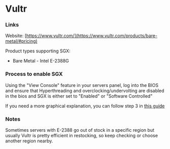 # Vultr

### Links

Website: [https://www.vultr.com/](https://www.vultr.com/products/bare-metal/#pricing)

Product types supporting SGX:

* Bare Metal - Intel E-2388G

### Process  to enable SGX

Using the "View Console" feature in your servers panel, log into the BIOS and ensure that Hyperthreading and overclocking/undervolting are disabled in the bios and SGX is either set to "Enabled" or "Software Controlled"

If you need a more graphical explanation, you can follow step 3 in [this guide](https://docs.vultr.com/custom-iso-on-bare-metal)

### Notes

Sometimes servers with E-2388 go out of stock in a specific region but usually Vultr is pretty efficient in restocking, so keep checking or choose another region nearby.
